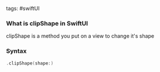 tags: #swiftUI 

### What is clipShape in SwiftUI
clipShape is a method you put on a view to change it's shape

### Syntax
```swift
.clipShape(shape:)
```
